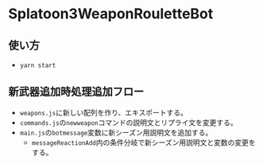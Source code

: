 # Splatoon3WeaponRouletteBot
## 使い方
- `yarn start`

## 新武器追加時処理追加フロー
- `weapons.js`に新しい配列を作り、エキスポートする。
- `commands.js`の`newweapon`コマンドの説明文とリプライ文を変更する。
- `main.js`の`botmessage`変数に新シーズン用説明文を追加する。
  - `messageReactionAdd`内の条件分岐で新シーズン用説明文と変数の変更をする。